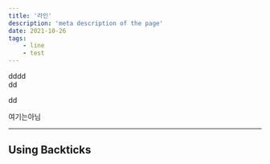 ```yaml
---
title: '라인'
description: 'meta description of the page'
date: 2021-10-26
tags:
    - line
    - test
---
```



dddd   
dd   
<!--more-->

dd   

여기는아님


---

## Using Backticks

